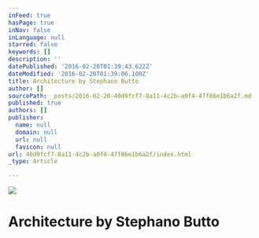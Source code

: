 ```yaml
---
inFeed: true
hasPage: true
inNav: false
inLanguage: null
starred: false
keywords: []
description: ''
datePublished: '2016-02-20T01:39:43.622Z'
dateModified: '2016-02-20T01:39:06.100Z'
title: Architecture by Stephano Butto
author: []
sourcePath: _posts/2016-02-20-40d9fcf7-8a11-4c2b-a0f4-47f86e1b6a2f.md
published: true
authors: []
publisher:
  name: null
  domain: null
  url: null
  favicon: null
url: 40d9fcf7-8a11-4c2b-a0f4-47f86e1b6a2f/index.html
_type: Article

---
```

![](https://s3-us-west-2.amazonaws.com/the-grid-img/p/483d2be60a5ad40d13f38cd24484231403fcda4f.jpg)

# Architecture by Stephano Butto